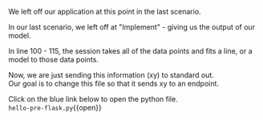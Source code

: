 We left off our application at this point in the last scenario.  

In our last scenario, we left off at "Implement" - giving us the output of our model.

In line 100 - 115, the session takes all of the data points and fits a line, or a model to those data points. 

Now, we are just sending this information (xy) to standard out.  
Our goal is to change this file so that it sends xy to an endpoint.  

Click on the blue link below to open the python file.    
`hello-pre-flask.py`{{open}}